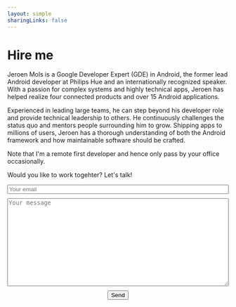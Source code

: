 ```yaml
---
layout: simple
sharingLinks: false
---
```

# Hire me
Jeroen Mols is a Google Developer Expert (GDE) in Android, the former lead Android developer at Philips Hue and an internationally recognized speaker. With a passion for complex systems and highly technical apps, Jeroen has helped realize four connected products and over 15 Android applications. 

Experienced in leading large teams, he can step beyond his developer role and provide technical leadership to others. He continuously challenges the status quo and mentors people surrounding him to grow. Shipping apps to millions of users, Jeroen has a thorough understanding of both the Android framework and how maintainable software should be crafted.

Note that I'm a remote first developer and hence only pass by your office occasionally.

Would you like to work togehter? Let's talk!

<form class="page__contact" method="POST" action="https://formspree.io/f/xyybjlbr" style="display: flex; flex-direction: column;">
  <input class="!rounded-md" type="email" name="email" placeholder="Your email">
  <textarea class="!rounded-md tw-box-common-v2 tw-input-common" name="message" placeholder="Your message" style="margin: 10px 0px; height: 200px"></textarea>
  <button
    class="!rounded-md bg-primary-600 px-4 py-2 !text-neutral !no-underline hover:!bg-primary-500 dark:bg-primary-800 dark:hover:!bg-primary-700"
    type="submit"
    role="button" style="margin: auto;">Send</button>
</form>